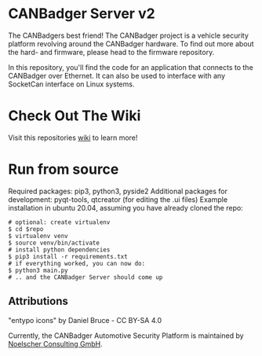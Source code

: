 # CANBadger Server v2
The CANBadgers best friend!
The CANBadger project is a vehicle security platform revolving around the CANBadger hardware.
To find out more about the hard- and firmware, please head to the firmware repository.

In this repository, you'll find the code for an application that connects to the CANBadger over Ethernet.
It can also be used to interface with any SocketCan interface on Linux systems.

# Check Out The Wiki
Visit this repositories [wiki](https://github.com/NoelscherConsulting/CANBadger-v2-Server/wiki) to learn more!

# Run from source
Required packages: pip3, python3, pyside2
Additional packages for development: pyqt-tools, qtcreator (for editing the .ui files)
Example installation in ubuntu 20.04, assuming you have already cloned the repo:
```
# optional: create virtualenv
$ cd $repo
$ virtualenv venv
$ source venv/bin/activate
# install python dependencies
$ pip3 install -r requirements.txt
# if everything worked, you can now do:
$ python3 main.py
# .. and the CANBadger Server should come up
```

## Attributions
"entypo icons" by Daniel Bruce - CC BY-SA 4.0

Currently, the CANBadger Automotive Security Platform is maintained by [Noelscher Consulting GmbH](https://noelscher.com).
